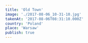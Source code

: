 ```yaml
---
title: 'Old Town'
image: './2017-08-06_10-31-10.jpg'
takenAt: '2017-08-06T08:31:10.000Z'
country: 'Poland'
place: 'Warsaw'
publish: true
---
```

